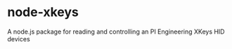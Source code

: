 node-xkeys
==========

A node.js package for reading and controlling an PI Engineering XKeys HID devices
